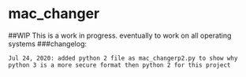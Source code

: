 # mac_changer

##WIP This is a work in progress. eventually to work on all operating systems
###changelog:
```
Jul 24, 2020: added python 2 file as mac_changerp2.py to show why python 3 is a more secure format then python 2 for this project
```
